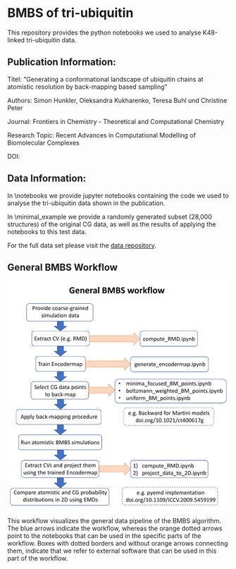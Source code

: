 # BMBS of tri-ubiquitin

This repository provides the python notebooks we used to analyse K48-linked tri-ubiquitin data.

## Publication Information:

Titel: "Generating a conformational landscape of ubiquitin chains at atomistic resolution by back-mapping based sampling"

Authors: Simon Hunkler, Oleksandra Kukharenko, Teresa Buhl und Christine Peter

Journal: Frontiers in Chemistry - Theoretical and Computational Chemistry

Research Topic: Recent Advances in Computational Modelling of Biomolecular Complexes

DOI: 

## Data Information:

In \notebooks we provide jupyter notebooks containing the code we used to analyse the tri-ubiquitin data shown in the publication.

In \minimal_example we provide a randomly generated subset (28,000 structures) of the original CG data, 
as well as the results of applying the notebooks to this test data.

For the full data set please visit the [data repository](https://doi.org/10.48606/40).

## General BMBS Workflow

![plot](tri-Ub_BMBS_workflow.png)

This workflow visualizes the general data pipeline of the BMBS algorithm.
The blue arrows indicate the workflow, whereas the orange dotted arrows point to the notebooks that can be used in the specific parts of the workflow.
Boxes with dotted borders and without orange arrows connecting them, indicate that we refer to external software that can be used in this part of the workflow.